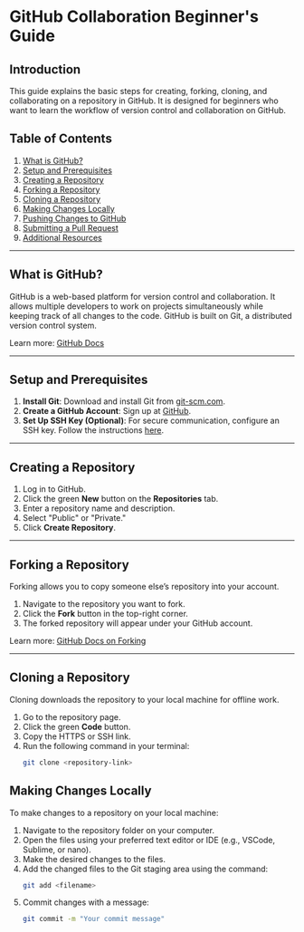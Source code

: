 # GitHub Collaboration Beginner's Guide

## Introduction
This guide explains the basic steps for creating, forking, cloning, and collaborating on a repository in GitHub. It is designed for beginners who want to learn the workflow of version control and collaboration on GitHub.

## Table of Contents
1. [What is GitHub?](#what-is-github)
2. [Setup and Prerequisites](#setup-and-prerequisites)
3. [Creating a Repository](#creating-a-repository)
4. [Forking a Repository](#forking-a-repository)
5. [Cloning a Repository](#cloning-a-repository)
6. [Making Changes Locally](#making-changes-locally)
7. [Pushing Changes to GitHub](#pushing-changes-to-github)
8. [Submitting a Pull Request](#submitting-a-pull-request)
9. [Additional Resources](#additional-resources)

---

## What is GitHub?
GitHub is a web-based platform for version control and collaboration. It allows multiple developers to work on projects simultaneously while keeping track of all changes to the code. GitHub is built on Git, a distributed version control system.

Learn more: [GitHub Docs](https://docs.github.com)

---

## Setup and Prerequisites
1. **Install Git**: Download and install Git from [git-scm.com](https://git-scm.com/).
2. **Create a GitHub Account**: Sign up at [GitHub](https://github.com).
3. **Set Up SSH Key (Optional)**: For secure communication, configure an SSH key. Follow the instructions [here](https://docs.github.com/en/authentication/connecting-to-github-with-ssh).

---

## Creating a Repository
1. Log in to GitHub.
2. Click the green **New** button on the **Repositories** tab.
3. Enter a repository name and description.
4. Select "Public" or "Private."
5. Click **Create Repository**.

---

## Forking a Repository
Forking allows you to copy someone else’s repository into your account.
1. Navigate to the repository you want to fork.
2. Click the **Fork** button in the top-right corner.
3. The forked repository will appear under your GitHub account.

Learn more: [GitHub Docs on Forking](https://docs.github.com/en/get-started/quickstart/fork-a-repo)

---

## Cloning a Repository
Cloning downloads the repository to your local machine for offline work.
1. Go to the repository page.
2. Click the green **Code** button.
3. Copy the HTTPS or SSH link.
4. Run the following command in your terminal:
   ```bash
   git clone <repository-link>

## Making Changes Locally
To make changes to a repository on your local machine:
1. Navigate to the repository folder on your computer.
2. Open the files using your preferred text editor or IDE (e.g., VSCode, Sublime, or nano).
3. Make the desired changes to the files.
4. Add the changed files to the Git staging area using the command:
   ```bash
   git add <filename>
5. Commit changes with a message:
   ```bash
   git commit -m "Your commit message"


